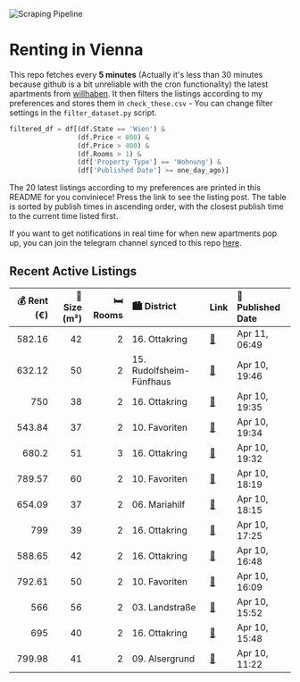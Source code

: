 ![Scraping Pipeline](https://github.com/AthomsG/renting-in-vienna/actions/workflows/run_pipeline.yml/badge.svg)


# Renting in Vienna

This repo fetches every **5 minutes** (Actually it's less than 30 minutes because github is a bit unreliable with the cron functionality) the latest apartments from [willhaben](https://www.willhaben.at/).
It then filters the listings according to my preferences and stores them in `check_these.csv` - You can change filter settings in the `filter_dataset.py` script.

```python
filtered_df = df[(df.State == 'Wien') & 
                 (df.Price < 800) &
                 (df.Price > 400) &
                 (df.Rooms > 1) &
                 (df['Property Type'] == 'Wohnung') &
                 (df['Published Date'] >= one_day_ago)]
```

The 20 latest listings according to my preferences are printed in this README for you conviniece! Press the link to see the listing post.
The table is sorted by publish times in ascending order, with the closest publish time to the current time listed first.

If you want to get notifications in real time for when new apartments pop up, you can join the telegram channel synced to this repo [here](https://t.me/+1HPAYOf5BSsyNTlk).

## Recent Active Listings

|   💰 Rent (€) |   📏 Size (m²) |   🛏️ Rooms | 🏙️ District              | Link                                                                                                                                                                                                                                                                | 📅 Published Date   |
|-------------:|--------------:|-----------:|:-------------------------|:--------------------------------------------------------------------------------------------------------------------------------------------------------------------------------------------------------------------------------------------------------------------|:-------------------|
|       582.16 |            42 |          2 | 16. Ottakring            | [🔗](https://www.willhaben.at/iad/immobilien/d/mietwohnungen/wien/wien-1160-ottakring/top-sanierte-2-zimmer-wohnung-im-dg%21-953181889/)                                                                                                                             | Apr 11, 06:49      |
|       632.12 |            50 |          2 | 15. Rudolfsheim-Fünfhaus | [🔗](https://www.willhaben.at/iad/immobilien/d/mietwohnungen/wien/wien-1150-rudolfsheim-f%C3%BCnfhaus/%2Akurzzeitmiete-m%C3%B6glich/-short-term-rent-possible%2A-nahe-westbahnhof:-ger%C3%A4umige-2-zimmer-wohnung-mit-ausgezeichneter-verkehrsanbindung-900306781/) | Apr 10, 19:46      |
|       750    |            38 |          2 | 16. Ottakring            | [🔗](https://www.willhaben.at/iad/immobilien/d/mietwohnungen/wien/wien-1160-ottakring/ruhige-und-helle-2-zimmer-wohnung-mit-blick-in-den-innenhof-keine-provision-&-heizung-in-bk-inkludiert%21-1934789698/)                                                         | Apr 10, 19:35      |
|       543.84 |            37 |          2 | 10. Favoriten            | [🔗](https://www.willhaben.at/iad/immobilien/d/mietwohnungen/wien/wien-1100-favoriten/2-zimmer-wohnung-n%C3%A4he-troststrasse%21-1828723448/)                                                                                                                        | Apr 10, 19:34      |
|       680.2  |            51 |          3 | 16. Ottakring            | [🔗](https://www.willhaben.at/iad/immobilien/d/mietwohnungen/wien/wien-1160-ottakring/3-zimmer-wohnung-im-16.-direkt-beim-brunnenmarkt%21-1942295835/)                                                                                                               | Apr 10, 19:32      |
|       789.57 |            60 |          2 | 10. Favoriten            | [🔗](https://www.willhaben.at/iad/immobilien/d/mietwohnungen/wien/wien-1100-favoriten/reserviert---komfortable-2-zimmer-wohnung-2012590885/)                                                                                                                         | Apr 10, 18:19      |
|       654.09 |            37 |          2 | 06. Mariahilf            | [🔗](https://www.willhaben.at/iad/immobilien/d/mietwohnungen/wien/wien-1060-mariahilf/mitten-im-6.bezirk-unbefristete-kleinwohnung-n%C3%A4he-pilgramgasse-1637708062/)                                                                                               | Apr 10, 18:15      |
|       799    |            39 |          2 | 16. Ottakring            | [🔗](https://www.willhaben.at/iad/immobilien/d/mietwohnungen/wien/wien-1160-ottakring/orea-%7C-sch%C3%B6ne-2-zimmer-wohnung-mit-guter-anbindung-%7C-smart-besichtigen-%C2%B7-online-anmieten-935252328/)                                                             | Apr 10, 17:25      |
|       588.65 |            42 |          2 | 16. Ottakring            | [🔗](https://www.willhaben.at/iad/immobilien/d/mietwohnungen/wien/wien-1160-ottakring/gut-geschnittene-2-zimmer-altbauwohnung-i-1.-stock-ohne-lift-i-n%C3%A4he-thaliastra%C3%9Fe-bezirksamt-1815190990/)                                                             | Apr 10, 16:48      |
|       792.61 |            50 |          2 | 10. Favoriten            | [🔗](https://www.willhaben.at/iad/immobilien/d/mietwohnungen/wien/wien-1100-favoriten/sofortbezug-vollm%C3%B6blierte-spitzenneubauwohnung-n%C3%A4chst-u1---keplerplatz-1971622134/)                                                                                  | Apr 10, 16:09      |
|       566    |            56 |          2 | 03. Landstraße           | [🔗](https://www.willhaben.at/iad/immobilien/d/mietwohnungen/wien/wien-1030-landstra%C3%9Fe/2-zimmer-gemeindewohnung---wohnticket-vor-28.2.2025-1466530612/)                                                                                                         | Apr 10, 15:52      |
|       695    |            40 |          2 | 16. Ottakring            | [🔗](https://www.willhaben.at/iad/immobilien/d/mietwohnungen/wien/wien-1160-ottakring/charmante-2-zimmer-wohnung-nahe-u6-thaliastra%C3%9Fe---perfekt-f%C3%BCr-singles-oder-paare-1813305604/)                                                                        | Apr 10, 15:48      |
|       799.98 |            41 |          2 | 09. Alsergrund           | [🔗](https://www.willhaben.at/iad/immobilien/d/mietwohnungen/wien/wien-1090-alsergrund/studentenhit:-2-zimmer-wohnung-mit-kfz-stellplatz-und-perfekter-infrastruktur---n%C3%A4he-spittelau-/-nu%C3%9Fdorferstra%C3%9Fe-u6-988402127/)                                | Apr 10, 11:22      |
